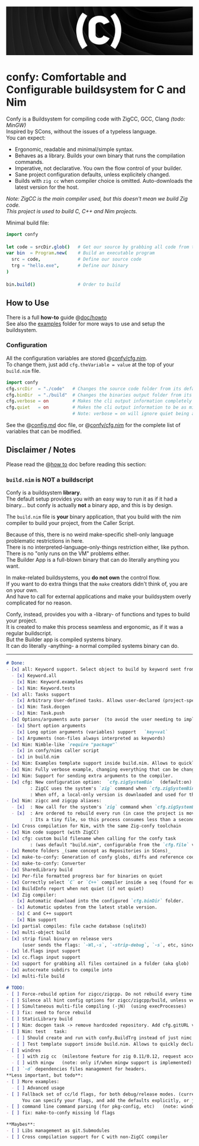 ![Confy](./res/banner.png)
# confy: Comfortable and Configurable buildsystem for C and Nim
Confy is a Buildsystem for compiling code with ZigCC, GCC, Clang  _(todo: MinGW)_  
Inspired by SCons, without the issues of a typeless language.  
You can expect: 
- Ergonomic, readable and minimal/simple syntax.  
- Behaves as a library. Builds your own binary that runs the compilation commands.  
- Imperative, not declarative. You own the flow control of your builder.  
- Sane project configuration defaults, unless explicitely changed.   
- Builds with `zig cc` when compiler choice is omitted. Auto-downloads the latest version for the host.  

_Note: ZigCC is the main compiler used, but this doesn't mean we build Zig code._  
_This project is used to build C, C++ and Nim projects._  

Minimal build file:
```nim
import confy

let code = srcDir.glob()   # Get our source by grabbing all code from the `srcDir` folder
var bin  = Program.new(    # Build an executable program
  src = code,              # Define our source code
  trg = "hello.exe",       # Define our binary
)

bin.build()                # Order to build
```

## How to Use
There is a full **how-to** guide @[doc/howto](./doc/howto.md)  
See also the [examples](./examples) folder for more ways to use and setup the buildsystem.  

### Configuration
All the configuration variables are stored @[confy/cfg.nim](./src/confy/cfg.nim).  
To change them, just add `cfg.theVariable = value` at the top of your `build.nim` file.  
```nim
import confy
cfg.srcDir  = "./code"   # Changes the source code folder from its default `rootDir/"src"`.  
cfg.binDir  = "./build"  # Changes the binaries output folder from its default `rootDir/"bin"`.  
cfg.verbose = on         # Makes the cli output information completely verbose. (for debugging)
cfg.quiet   = on         # Makes the cli output information to be as minimal as possible.  (for cleaner cli output)  (default: on)  
                         # Note: verbose = on will ignore quiet being active.  (default: off)  
```
See the @[config.md](./doc/config.md) doc file, or @[confy/cfg.nim](./src/confy/cfg.nim) for the complete list of variables that can be modified.


## Disclaimer / Notes
Please read the @[how to](./doc/howto.md) doc before reading this section:

### `build.nim` is NOT a buildscript
Confy is a buildsystem **library**.  
The default setup provides you with an easy way to run it as if it had a binary...
but confy is actually **not** a binary app, and this is by design.  

The `build.nim` file is **your** binary application, that you build with the nim compiler to build your project, from the Caller Script.  

Because of this, there is no weird make-specific shell-only language problematic restrictions in here.  
There is no interpreted-language-only-things restriction either, like python.  
There is no "only runs on the VM" problems either.  
The Builder App is a full-blown binary that can do literally anything you want.  

In make-related buildsystems, you **do not own** the control flow.  
If you want to do extra things that the `make` creators didn't think of, you are on your own.  
And have to call for external applications and make your buildsystem overly complicated for no reason.  

Confy, instead, provides you with a -library- of functions and types to build your project.  
It is created to make this process seamless and ergonomic, as if it was a regular buildscript.  
But the Builder app is compiled systems binary.  
It can do literally -anything- a normal compiled systems binary can do.  

---
```md
# Done:
- [x] all: Keyword support. Select object to build by keyword sent from CLI
  - [x] Keyword.all
  - [x] Nim: Keyword.examples
  - [x] Nim: Keyword.tests
- [x] all: Tasks support
  - [x] Arbitrary User-defined tasks. Allows user-declared (project-specific) tasks like `clean`, etc  
  - [x] Nim: Task.docgen
  - [x] Nim: Task.push
- [x] Options/arguments auto parser  (to avoid the user needing to implement parsing the info themselves)
  - [x] Short option arguments
  - [x] Long option arguments (variables) support   `key=val`
  - [x] Arguments (non-files always interpreted as keywords)
- [x] Nim: Nimble-like `require "package"`
  - [x] in confy/nims caller script
  - [x] in build.nim
- [x] Nim: Examples template support inside build.nim. Allows to quickly declare an example with ergonomic syntax.
- [x] Nim: Fully verbose example, changing everything that can be changed.
- [x] Nim: Support for sending extra arguments to the compiler.
- [x] cfg: New configuration option:  `cfg.zigSystemBin`  (default:on)
         : ZigCC uses the system's `zig` command when `cfg.zigSystemBin = on`.
         : When off, a local-only version is downloaded and used for the project like before.
- [x] Nim: zigcc and zigcpp aliases:
  - [x]  : Now call for the system's `zig` command when `cfg.zigSystemBin = on`
  - [x]  : Are ordered to rebuild every run (in case the project is moved or the config options change).
         : Its a tiny file, so this process consumes less than a second in total.
- [x] Cross compilation for Nim, with the same Zig-confy toolchain
- [x] Nim code support (with ZigCC)
- [x] cfg: custom build filename when calling for the confy task 
         : (was default "build.nim", configurable from the `cfg.file` variable, but can be any name when calling the confy task)
- [x] Remote folders _(same concept as Repositories in SCons)_
- [x] make-to-confy: Generation of confy globs, diffs and reference code lists for each target
- [x] make-to-confy: Converter
- [x] SharedLibrary build
- [x] Per-file formatted progress bar for binaries on quiet
- [x] Correctly select `C` or `C++` compiler inside a seq (found for each file, instead of globally for the whole list)
- [x] BuildInfo report when not quiet (if not quiet)
- [x] Zig compiler:
  - [x] Automatic download into the configured `cfg.binDir` folder.
  - [x] Automatic updates from the latest stable version.
  - [x] C and C++ support
  - [x] Nim support
- [x] partial compiles: file cache database (sqlite3)
- [x] multi-object build
- [x] strip final binary on release vers
      (user sends the flags: `-Wl,-s`, `-strip-debug`, `-s`, etc, since its compiler-dependent)
- [x] ld.flags input support
- [x] cc.flags input support
- [x] support for grabbing all files contained in a folder (aka glob)
- [x] autocreate subdirs to compile into
- [x] multi-file build
```

```md
# TODO:
- [ ] Force-rebuild option for zigcc/zigcpp. Do not rebuild every time (becomes really repetitive to wait for them, even if short)
- [ ] Silence all hint config options for zigcc/zigcpp/build, unless verbose
- [ ] Simultaneous multi-file compiling (-jN)  (using execProcesses)
- [ ] fix: need to force rebuild
- [ ] StaticLibrary build
- [ ] Nim: docgen task -> remove hardcoded repository. Add cfg.gitURL variable
- [ ] Nim: test   task:
  - [ ] Should create and run with confy.BuildTrg instead of just nimc
  - [ ] Test template support inside build.nim. Allows to quickly declare a test with ergonomic syntax.
- [ ] windres 
  - [ ] with zig cc  (milestone feature for zig 0.11/0.12, request accepted on 2022.apr.09. https://github.com/ziglang/zig/issues/9564)
  - [ ] with mingw   (note: only if/when mingw support is implemented)
- [ ] `-d` dependencies files management for headers.
**Less important, but todo**:
- [ ] More examples:
  - [ ] Advanced usage
- [ ] Fallback set of cc/ld flags, for both debug/release modes. (currently only supports one set without optimizations)
      You can specify your flags, and add the defaults explicitly, or just don't specify and use the fallback when omitted.  
- [ ] command line command parsing (for pkg-config, etc)   (note: windows with pkg-config-lite maybe?)
- [ ] fix: make-to-confy missing ld flags
```

```md
**Maybes**:
- [ ] Libs management as git.Submodules
- [ ] Cross compilation support for C with non-ZigCC compiler
```
